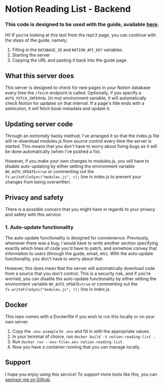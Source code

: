 # Notion Reading List - Backend

### This code is designed to be used with the guide, available [here](https://srg.id.au/notion-reading-list/).

Hi! If you're looking at this text from the repl.it page, you can continue with the steps of the guide, namely:

1. Filling in the `DATABASE_ID` and `NOTION_API_KEY` variables
2. Starting the server
3. Copying the URL and pasting it back into the guide page.

## What this server does

This server is designed to check for new pages in your Notion database every time the `/fetch` endpoint is called. Optionally, if you specify a `AUTO_FETCH_INTERVAL` (in ms) environment variable, it will automatically check Notion for updates on that interval.
If a page's title ends with a semicolon, it will fetch book metadata and update it.

## Updating server code

Through an extremely hacky method, I've arranged it so that the index.js file will re-download modules.js from source control every time the server is started. This means that you don't have to worry about fixing bugs as it will be done automatically (when I've pushed a fix).

However, if you make your own changes to modules.js, you will have to disable auto-updating by either setting the environment variable `NO_AUTO_UPDATE=true` or commenting out the `fs.writeFileSync("modules.js", r);` line in index.js to prevent your changes from being overwritten.

## Privacy and safety

There is a possible concern that you might have in regards to your privacy and safety with this service.

### 1. Auto-update functionality

The auto-update functionality is designed for convienience. Previously, whenever there was a bug, I would have to write another section specifying exactly which lines of code you'd have to patch, and somehow convey that information to users (through the guide, email, etc). With the auto-update functionality, you don't have to worry about that.

However, this does mean that the server will automatically download code from a source that you don't control. This is a security risk, and if you're worried, you can disable the auto-update functionality by either setting the environment variable `NO_AUTO_UPDATE=true` or commenting out the `fs.writeFileSync("modules.js", r);` line in index.js.

## Docker

This repo comes with a Dockerfile if you wish to run this locally or on your own server.

1. Copy the `.env.example` to `.env` and fill in with the appropriate values.
2. In your terminal of choice, run `docker build -t notion-reading-list .`
3. Run `docker run --env-file=.env notion-reading-list`.
4. Now you have a container running that you can manage locally.

## Support

I hope you enjoy using this service! To support more tools like this, you can [sponsor me on Github](https://github.com/sponsors/shaunakg/).
